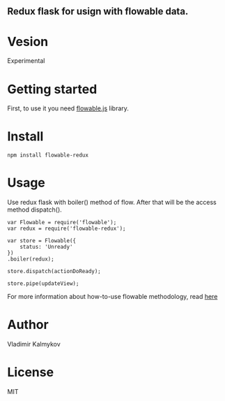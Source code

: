 Redux flask for usign with flowable data.
--
# Vesion
Experimental

# Getting started
First, to use it you need [flowable.js](https://github.com/morulus/flowable) library.

# Install
```terminal
npm install flowable-redux
```

# Usage
Use redux flask with boiler() method of flow. After that will be the access method dispatch().
```
var Flowable = require('flowable');
var redux = require('flowable-redux');

var store = Flowable({
	status: 'Unready'
})
.boiler(redux);

store.dispatch(actionDoReady);

store.pipe(updateView);
```

For more information about how-to-use flowable methodology, read [here](https://github.com/morulus/flowable)

# Author
Vladimir Kalmykov

# License
MIT